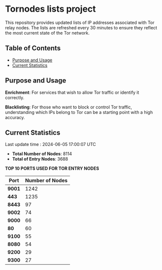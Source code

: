 # Tornodes lists project

This repository provides updated lists of IP addresses associated with Tor relay nodes. The lists are refreshed every 30 minutes to ensure they reflect the most current state of the Tor network.

## Table of Contents

- [Purpose and Usage](#purpose-and-usage)
- [Current Statistics](#current-statistics)


## Purpose and Usage

**Enrichment**: For services that wish to allow Tor traffic or identify it correctly.

**Blacklisting**: For those who want to block or control Tor traffic, understanding which IPs belong to Tor can be a starting point with a high accuracy.

## Current Statistics

Last update time : 2024-06-05 17:00:07 UTC

- **Total Number of Nodes**: 8114
- **Total of Entry Nodes**: 3688

**TOP 10 PORTS USED FOR TOR ENTRY NODES**

| **Port** | **Number of Nodes** |
|------|-----------------|
| **9001**   | 1242  |
| **443**   | 1235  |
| **8443**   | 97  |
| **9002**   | 74  |
| **9000**   | 66  |
| **80**   | 60  |
| **9100**   | 55  |
| **8080**   | 54  |
| **9200**   | 29  |
| **9300**   | 27  |

